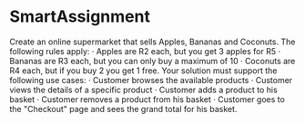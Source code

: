 # SmartAssignment 

Create an online supermarket that sells Apples, Bananas and Coconuts. The following rules apply:
·        Apples are R2 each, but you get 3 apples for R5
·        Bananas are R3 each, but you can only buy a maximum of 10
·        Coconuts are R4 each, but if you buy 2 you get 1 free.
Your solution must support the following use cases:
·        Customer browses the available products
·        Customer views the details of a specific product
·        Customer adds a product to his basket
·        Customer removes a product from his basket
·        Customer goes to the "Checkout" page and sees the grand total for his basket.
